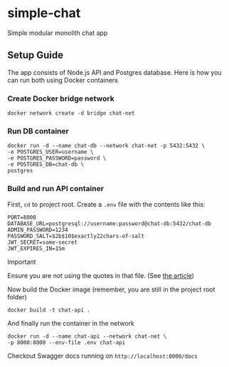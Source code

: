 # simple-chat

Simple modular monolith chat app

## Setup Guide

The app consists of Node.js API and Postgres database. Here is how you can
run both using Docker containers

### Create Docker bridge network

```
docker network create -d bridge chat-net
```

### Run DB container

```
docker run -d --name chat-db --network chat-net -p 5432:5432 \
-e POSTGRES_USER=username \
-e POSTGRES_PASSWORD=password \
-e POSTGRES_DB=chat-db \
postgres
```

### Build and run API container

First, `cd` to project root. Create a `.env` file with the contents like this:

```
PORT=8000
DATABASE_URL=postgresql://username:password@chat-db:5432/chat-db
ADMIN_PASSWORD=1234
PASSWORD_SALT=$2b$10$exactly22chars-of-salt
JWT_SECRET=some-secret
JWT_EXPIRES_IN=15m
```

> [!IMPORTANT]
> Ensure you are not using the quotes in that file. (See [the article](https://dev.to/tvanantwerp/don-t-quote-environment-variables-in-docker-268h))

Now build the Docker image (remember, you are still in the project root folder)

```
docker build -t chat-api .
```

And finally run the container in the network

```
docker run -d --name chat-api --network chat-net \
-p 8000:8000 --env-file .env chat-api
```

Checkout Swagger docs running on `http://localhost:8000/docs`
